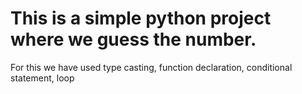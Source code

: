 # This is a simple python project where we guess the number.
  For this we have used type casting, function declaration, conditional statement, loop 
  